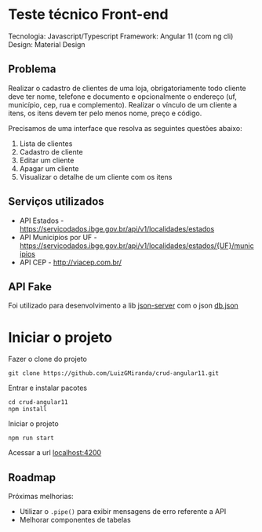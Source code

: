# Teste técnico Front-end
Tecnologia: Javascript/Typescript
Framework: Angular 11 (com ng cli)
Design: Material Design

## Problema
Realizar o cadastro de clientes de uma loja, obrigatoriamente todo cliente deve ter nome, telefone e documento e opcionalmente o endereço (uf, município, cep, rua e complemento). Realizar o vínculo de um cliente a itens, os itens devem ter pelo menos nome, preço e código.

Precisamos de uma interface que resolva as seguintes questões abaixo:
1. Lista de clientes
2. Cadastro de cliente
3. Editar um cliente
4. Apagar um cliente
5. Visualizar o detalhe de um cliente com os itens

## Serviços utilizados
- API Estados - https://servicodados.ibge.gov.br/api/v1/localidades/estados
- API Municipios por UF - https://servicodados.ibge.gov.br/api/v1/localidades/estados/{UF}/municipios
- API CEP - http://viacep.com.br/

## API Fake
Foi utilizado para desenvolvimento a lib [json-server](https://link) com o json [db.json](./db.json)

# Iniciar o projeto
Fazer o clone do projeto

```
git clone https://github.com/LuizGMiranda/crud-angular11.git
```

Entrar e instalar pacotes

```
cd crud-angular11
npm install
```

Iniciar o projeto
```
npm run start
```
Acessar a url [localhost:4200](http://localhost:4200)

## Roadmap
Próximas melhorias:
- Utilizar o `.pipe()` para exibir mensagens de erro referente a API
- Melhorar componentes de tabelas
